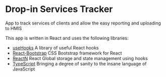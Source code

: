 # Drop-in Services Tracker

App to track services of clients and allow the easy reporting and uploading to HMIS

This app is written in React and uses the following libraries:

- [useHooks](https://usehooks-ts.com/) A library of useful React hooks
- [React-Bootstrap](https://react-bootstrap.github.io/) CSS Bootstrap framework for React
- [ReactN](https://github.com/CharlesStover/reactn) React Global storage and state management using hooks
- [TypeScript](https://www.typescriptlang.org/) Bringing a degree of sanity to the insane language of JavaScript
